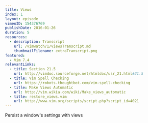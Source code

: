 ```yaml
---
title: Views
index: 1
layout: episode
vimeoID: 154376769
publishDate: 2016-01-26
duration: 5
resources:
  - description: Transcript
    url: /vimwatch/1/viewsTranscript.md
    thumbnailFilename: extraTranscript.png
featured:
  - Vim 7.4
relevantLinks:
  - title: Section 21.5
    url: http://vimdoc.sourceforge.net/htmldoc/usr_21.html#21.5
  - title: Vim Spell Checking
    url: https://robots.thoughtbot.com/vim-spell-checking
  - title: Make Views Automatic
    url: http://vim.wikia.com/wiki/Make_views_automatic
  - title: restore_views.vim
    url: http://www.vim.org/scripts/script.php?script_id=4021
---
```

Persist a window's settings with views
